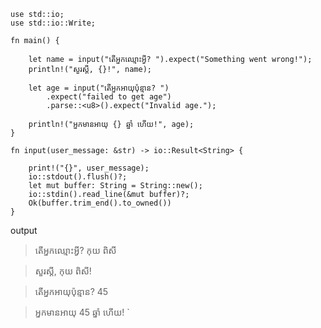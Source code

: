 
```
use std::io;
use std::io::Write;

fn main() {

    let name = input("តើអ្នកឈ្មោះអ្វី? ").expect("Something went wrong!");
    println!("សួរស្ដី, {}!", name);

    let age = input("តើអ្នកអាយុប៉ុន្មាន? ")
        .expect("failed to get age")
        .parse::<u8>().expect("Invalid age.");

    println!("អ្នកមានអាយុ {} ឆ្នាំ ហើយ!", age);
}

fn input(user_message: &str) -> io::Result<String> {

    print!("{}", user_message);
    io::stdout().flush()?;
    let mut buffer: String = String::new();
    io::stdin().read_line(&mut buffer)?;
    Ok(buffer.trim_end().to_owned())
}
```

output


> តើអ្នកឈ្មោះអ្វី? កុយ ពិសី

> សួរស្ដី, កុយ ពិសី!

> តើអ្នកអាយុប៉ុន្មាន? 45

> អ្នកមានអាយុ 45 ឆ្នាំ ហើយ!
`
